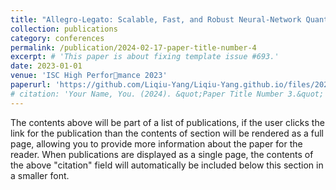```yaml
---
title: "Allegro-Legato: Scalable, Fast, and Robust Neural-Network Quantum Molecular Dynamics via Sharpness-Aware Minimization"
collection: publications
category: conferences
permalink: /publication/2024-02-17-paper-title-number-4
excerpt: # 'This paper is about fixing template issue #693.'
date: 2023-01-01
venue: 'ISC High Performance 2023'
paperurl: 'https://github.com/Liqiu-Yang/Liqiu-Yang.github.io/files/2023-Ibayashi-Allegro-Legato-via-Sharpness-Aware-Minimization.pdf'    #  'http://Liqiu-Yang.github.io/files/2023-Ibayashi-Allegro-Legato-via-Sharpness-Aware-Minimization.pdf'
# citation: 'Your Name, You. (2024). &quot;Paper Title Number 3.&quot; <i>GitHub Journal of Bugs</i>. 1(3).'
---
```



The contents above will be part of a list of publications, if the user clicks the link for the publication than the contents of section will be rendered as a full page, allowing you to provide more information about the paper for the reader. When publications are displayed as a single page, the contents of the above "citation" field will automatically be included below this section in a smaller font.
